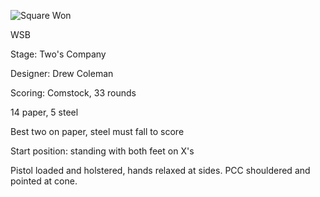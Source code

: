 ![Square Won](https://github.com/bagellord/USPSA-Stages/blob/master/30%2B%20rounds/Square%20Won%20-%2032%20rounds%20-%20Comstock/Square%20Won.PNG)

WSB

Stage: Two's Company

Designer: Drew Coleman

Scoring: Comstock, 33 rounds

14 paper, 5 steel

Best two on paper, steel must fall to score

Start position: standing with both feet on X's

Pistol loaded and holstered, hands relaxed at sides. PCC shouldered and pointed at cone.
